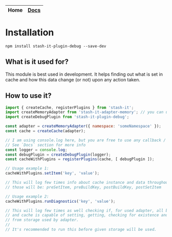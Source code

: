 <table>
  <thead>
    <tr>
      <th><strong>Home</strong></th>
      <th><a href="https://smolak.github.io/stash-it-plugin-debug/docs.html">Docs</a></th>
    </tr>
  </thead>
</table>

# Installation

```
npm install stash-it-plugin-debug --save-dev
```

## What is it used for?

This module is best used in development.
It helps finding out what is set in cache and how this data change (or not) upon any action taken.

## How to use it?

```javascript
import { createCache, registerPlugins } from 'stash-it';
import createMemoryAdapter from 'stash-it-adapter-memory'; // you can use any adapter you like
import createDebugPlugin from 'stash-it-plugin-debug';

const adapter = createMemoryAdapter({ namespace: 'someNamespace' });
const cache = createCache(adapter);

// I am using console.log here, but you are free to use any callback / logger you want.
// See `Docs` section for more info
const logger = console.log;
const debugPlugin = createDebugPlugin(logger);
const cacheWithPlugins = registerPlugins(cache, [ debugPlugin ]);

// Usage example 1:
cacheWithPlugins.setItem('key', 'value');

// This will log few times info about cache instance and data throughout setItem lifecycle,
// those will be: preSetItem, preBuildKey, postBuildKey, postSetItem

// Usage example 2:
cacheWithPlugins.runDiagnostics('key', 'value');

// This will log few times as well checking if, for used adapter, all base actions work
// and cache is capable of setting, getting, checking for existence and removing things
// from storage used by adapter.
//
// It's recommended to run this before given storage will be used.
```
